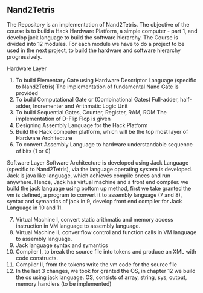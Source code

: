 Nand2Tetris
--------------------------------------------------------------------------------
The Repository is an implementation of Nand2Tetris. The objective of the course is to build a Hack Hardware Platform, a simple computer - part 1, and develop jack language to build the software hierarchy. The Course is divided into 12 modules. For each module we have to do a project to be used in the next project, to build the hardware and software hierarchy progressively.

Hardware Layer

1. To build Elementary Gate using Hardware Descriptor Language (specific to Nand2Tetris) The implementation of fundamental Nand Gate is provided
2. To build Computational Gate or (Combinational Gates) Full-adder, half-adder, Incrementer and Arithmatic Logic Unit
3. To build Sequential Gates, Counter, Register, RAM, ROM The implementation of D-Flip Flop is given
4. Designing Assembly Language for the Hack Platform
5. Build the Hack computer platform, which will be the top most layer of Hardware Architecture
6. To convert Assembly Language to hardware understandable sequence of bits (1 or 0)

Software Layer Software Architecture is developed using Jack Language (specific to Nand2Tetris), via the language operating system is developed. Jack is java like language, which achieves compile onces and run anywhere. Hence, Jack has virtual machine and a front end compiler. we build the jack language using bottom up method, first we take granted the vm is defined, a program to convert it to assembly language (7 and 8), syntax and symantics of jack in 9, develop front end compiler for Jack Language in 10 and 11.

7. Virtual Machine I, convert static arithmatic and memory access instruction in VM language to assembly language.
8. Virtual Machine II, conver flow control and function calls in VM language to assembly language.
9. Jack language syntax and symantics
10. Compiler I, to break the source file into tokens and produce an XML with code constructs.
11. Compiler II, from the tokens write the vm code for the source file
12. In the last 3 changes, we took for granted the OS, in chapter 12 we build the os using jack language. OS, consists of array, string, sys, output, memory handlers (to be implemented)
